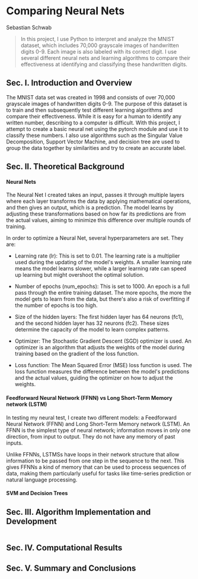 # Comparing Neural Nets

Sebastian Schwab

> In this project, I use Python to interpret and analyze the MNIST dataset, which includes 70,000 grayscale images of handwritten digits 0-9. Each image is also
labeled with its correct digit. I use several different neural nets and learning algorithms to compare their effectiveness at identifying and classifying these handwritten digits.

## Sec. I. Introduction and Overview

The MNIST data set was created in 1998 and consists of over 70,000 grayscale images of handwritten digits 0-9. The purpose of this dataset is to train and then subsequently test different learning algorithms and compare their effectiveness. While it is easy for a human to identify any written number, describing to a computer is difficult. With this project, I attempt to create a basic neural net using the pytorch module and use it to classify these numbers. I also use algorithms such as the Singular Value Decomposition, Support Vector Machine, and decision tree are used to group the data together by similarities and try to create an accurate label.

## Sec. II. Theoretical Background

#### Neural Nets

The Neural Net I created takes an input, passes it through multiple layers where each layer transforms the data by applying mathematical operations, and then gives an output, which is a prediction. The model learns by adjusting these transformations based on how far its predictions are from the actual values, aiming to minimize this difference over multiple rounds of training.

In order to optimize a Neural Net, several hyperparameters are set. They are:

- Learning rate (lr): This is set to 0.01. The learning rate is a multiplier used during the updating of the model's weights. A smaller learning rate means the model learns slower, while a larger learning rate can speed up learning but might overshoot the optimal solution.

- Number of epochs (num_epochs): This is set to 1000. An epoch is a full pass through the entire training dataset. The more epochs, the more the model gets to learn from the data, but there's also a risk of overfitting if the number of epochs is too high.

- Size of the hidden layers: The first hidden layer has 64 neurons (fc1), and the second hidden layer has 32 neurons (fc2). These sizes determine the capacity of the model to learn complex patterns.

- Optimizer: The Stochastic Gradient Descent (SGD) optimizer is used. An optimizer is an algorithm that adjusts the weights of the model during training based on the gradient of the loss function.

- Loss function: The Mean Squared Error (MSE) loss function is used. The loss function measures the difference between the model's predictions and the actual values, guiding the optimizer on how to adjust the weights.

#### Feedforward Neural Network (FFNN) vs Long Short-Term Memory network (LSTM) 

In testing my neural test, I create two different models: a Feedforward Neural Network (FFNN) and Long Short-Term Memory network (LSTM). An FFNN is the simplest type of neural network; information moves in only one direction, from input to output. They do not have any memory of past inputs.

Unlike FFNNs, LSTMSs have loops in their network structure that allow information to be passed from one step in the sequence to the next. This gives FFNNs a kind of memory that can be used to process sequences of data, making them particularly useful for tasks like time-series prediction or natural language processing. 

#### SVM and Decision Trees



## Sec. III. Algorithm Implementation and Development 



```

```
## Sec. IV. Computational Results



## Sec. V. Summary and Conclusions


